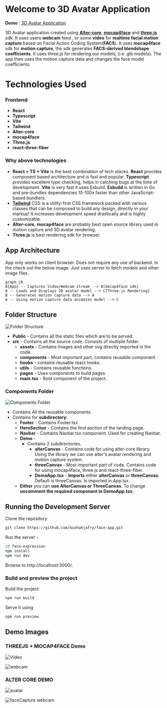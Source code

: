 # Welcome to 3D Avatar Application

**Demo** : [3D Avatar Application](https://animated-queijadas-8df0b9.netlify.app/)

3D Avatar application created using [**Alter-core**](https://github.com/facemoji/alter-core), [**mocap4face**](https://github.com/facemoji/mocap4face) and [**three.js**](https://github.com/mrdoob/three.js) sdk. It uses users **webcam** feed , or some **video** for **realtime facial motion capture** based on Facial Action Coding System(**FACS**). It uses **mocap4face** sdk for **motion capture**, the sdk generates **FACS-derived blendshape coefficients**. It uses three.js for rendering our models, (i.e .glb models). The app then uses the motion capture data and changes the face model coefficients.

# Technologies Used

### Frontend

- **React**
- **Typescript**
- **Vite**
- **Tailwind**
- **Alter-core**
- **mocap4face**
- **Three.js**
- **react-three-fiber**

### Why above technologies

- **React + TS + Vite** is the best combination of tech stacks. **React** provides component based architecture and is fast and popular. **Typescript** provides excellent type checking, helps in catching bugs at the time of development. **Vite** is very fast it uses Esbuild. **Esbuild** is written in Go and pre-bundles dependencies 10-100x faster than other JavaScript-based bundlers.
- [**Tailwind**](https://tailwindcss.com/) CSS is a utility-first CSS framework packed with various classes that can be composed to build any design, directly in your markup! It increases development speed drastically and is highly customizable.
- **Alter-core**, **mocap4face** are probably best open source library used in motion capture and 3D avatar rendering.
- **Three.js** is best rendering sdk for browser.

## App Architecture

App only works on client browser. Does not require any use of backend. In the check out the below image. Just uses server to fetch models and other image files.

```mermaid
graph LR
A{App} -- Captures Video/Webcam stream --> B[mocap4face sdk]
A -- Loads and Displays 3D avatar model --> C[Three.js Rendering]
B -- Generates motion capture data --> A
A -- Using motion capture data animates model --> C
```

## Folder Structure

![Folder Structure](https://raw.githubusercontent.com/kushakjafry/face-expression/main/githubImages/folderStructure.png)

- **Public** - Contains all the static files which are to be served.
- **src** - Contains all the source code. Consists of multiple folder.
  - **assets** - Contains Images and other svg directly imported in the code.
  - **components** - Most important part, contains reusable component.
  - **hooks** - contains reusable react hooks.
  - **utils** - Contains reusable functions.
  - **pages** - Uses components to build pages.
  - **main.tsx** - Root component of the project.

### Components Folder

![Components Folder](https://raw.githubusercontent.com/kushakjafry/face-expression/main/githubImages/componentsFolder.png)

- Contains All the reusable components.
- Contains for **subdirectory**:
  - **Footer** - Contains Footer.tsx
  - **HeroSection** - Contains the first section of the landing page.
  - **Navbar** - Contains Navbar.tsx component. Used for creating Navbar.
  - **Demo** -
    - Contains 2 subdirectories.
      - **alterCanvas** - Contains code for using alter-core library. Using the library we can use alter's avatar rendering and motion capture system.
      - **threeCanvas** - Most important part of code. Contains code for using mocap4face, three.js and react-three-fiber.
      - **DemoApp.tsx** - **Imports** either **alterCanvas** or **threeCanvas**. Default is threeCanvas. Is imported in App.tsx.
  - **Either** you can **use AlterCanvas or ThreeCanvas**. To change **uncomment the required component in DemoApp.tsx**;

## Running the Development Server

Clone the repository:

```bash
git clone https://github.com/kushakjafry/face-app.git
```

Run the server -

```bash
cd face-expression
npm install
npm run dev
```

Browse to http://localhost:3000/.

### Build and preview the project

Build the project

```bash
npm run build
```

Serve it using

```bash
npm run preview
```

## Demo Images

### THREEJS + MOCAP4FACE Demo

![Video](https://raw.githubusercontent.com/kushakjafry/face-expression/main/githubImages/VideoThreeJS.png)

![webcam](https://raw.githubusercontent.com/kushakjafry/face-expression/main/githubImages/ThreeJSCamera.png)

### ALTER CORE DEMO

![avatar](https://raw.githubusercontent.com/kushakjafry/face-expression/main/githubImages/alterCoreAvatar.png)

![faceCapture webcam](https://raw.githubusercontent.com/kushakjafry/face-expression/main/githubImages/alterCoreFaceCapture.png)
